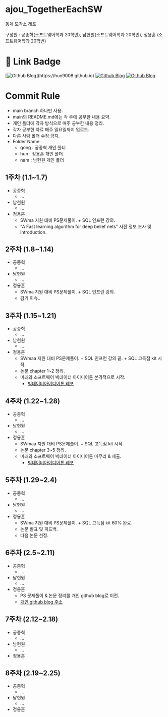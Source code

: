 # ajou_TogetherEachSW
동계 모각소 레포

구성원 : 공종혁(소프트웨어학과 20학번), 남현원(소프트웨어학과 20학번), 정용훈 (소프트웨어학과 20학번)

# 🔗 Link Badge
[![Github Blog](https://img.shields.io/badge/console.log('Hun')-2496ED?style=for-the-badge)](https://hun9008.github.io)
[![Github Blog](https://img.shields.io/badge/MireaSW%20BigData%20Ideaton-339933?style=for-the-badge)](https://github.com/hun9008/ideaton_mireaSW.git)
[![Github Blog](https://img.shields.io/badge/종혁%20Notion-ffffff?style=for-the-badge)](https://voltaic-beat-bdb.notion.site/coursera-ffb47b348ff246589306a9cd79520e40)


# Commit Rule

- main branch 하나만 사용.
- main의 README.md에는 각 주에 공부한 내용 요약.
- 개인 폴더에 각자 방식으로 매주 공부한 내용 정리.
- 각자 공부한 자료 매주 일요일까지 업로드.
- 다른 사람 폴더 수정 금지.
- Folder Name
  - gong : 공종혁 개인 폴더
  - hun : 정용훈 개인 폴더
  - nam : 남현원 개인 폴더

## 1주차 (1.1~1.7)
- 공종혁
  - ...
- 남현원
  - ...
- 정용훈
  - SWma 지원 대비 PS문제풀이. + SQL 인프런 강의.
  - "A Fast learning algorithm for deep belief nets" 사전 정보 조사 및 introduction.    
## 2주차 (1.8~1.14)
- 공종혁
  - ...
- 남현원
  - ...
- 정용훈
  - SWma 지원 대비 PS문제풀이. + SQL 인프런 강의.
  - 감기 이슈.. 
## 3주차 (1.15~1.21)
- 공종혁
  - ...
- 남현원
  - ...
- 정용훈
  - SWmaa 지원 대비 PS문제풀이. + SQL 인프런 강의 끝. + SQL 고득점 kit 시작.
  - 논문 chapter 1~2 정리.
  - 미래와 소프트웨어 빅데이터 아이디어톤 본격적으로 시작.
    - [빅데이터아이디어톤 레포](https://github.com/hun9008/ideaton_mireaSW.git)
## 4주차 (1.22~1.28)
- 공종혁
  - ...
- 남현원
  - ...
- 정용훈
  - SWmaa 지원 대비 PS문제풀이. + SQL 고득점 kit 시작.
  - 논문 chapter 3~5 정리.
  - 미래와 소프트웨어 빅데이터 아이디어톤 마무리 & 제출.
    - [빅데이터아이디어톤 레포](https://github.com/hun9008/ideaton_mireaSW.git)
## 5주차 (1.29~2.4)
- 공종혁
  - ...
- 남현원
  - ...
- 정용훈
  - SWma 지원 대비 PS문제풀이. + SQL 고득점 kit 60% 완료.
  - 논문 발표 및 피드백.
  - 다음 논문 선정.
## 6주차 (2.5~2.11)
- 공종혁
  - ...
- 남현원
  - ...
- 정용훈
  - PS 문제풀이 & 논문 정리를 개인 github blog로 이전.
  - [개인 github blog 주소](https://hun9008.github.io)

## 7주차 (2.12~2.18)
- 공종혁
  - ...
- 남현원
  - ...
- 정용훈
## 8주차 (2.19~2.25)
- 공종혁
  - ...
- 남현원
  - ...
- 정용훈
